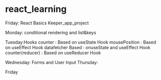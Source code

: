 # react_learning

Friday: React Basics
Keeper_app_project

Monday:
conditional rendering and list&keys

Tuesday:Hooks
counter : Based on useState Hook
mousePosition : Based on useEffect Hook
datafetcher Based : onuseState and useEffect Hook
counter(reducer) : Based on useReducer Hook

Wednesday:
Forms and User Input
Thursday:

Friday

